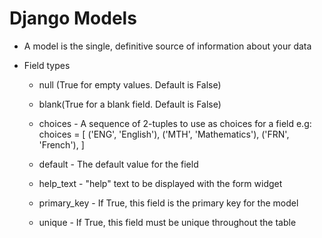# Django Models
-   A model is the single, definitive source of information about your data

-   Field types
    - null (True for empty values. Default is False)
    - blank(True for a blank field. Default is False)
    - choices - A sequence of 2-tuples to use as choices for a field
                e.g:
                choices = [
                    ('ENG', 'English'),
                    ('MTH', 'Mathematics'),
                    ('FRN', 'French'),
                ]

    - default - The default value for the field
    - help_text - "help" text to be displayed with the form widget
    - primary_key - If True, this field is the primary key for the model
    - unique - If True, this field must be unique throughout the table